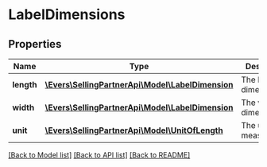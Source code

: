 # LabelDimensions

## Properties
Name | Type | Description | Notes
------------ | ------------- | ------------- | -------------
**length** | [**\Evers\SellingPartnerApi\Model\LabelDimension**](LabelDimension.md) | The length dimension. | 
**width** | [**\Evers\SellingPartnerApi\Model\LabelDimension**](LabelDimension.md) | The width dimension. | 
**unit** | [**\Evers\SellingPartnerApi\Model\UnitOfLength**](UnitOfLength.md) | The unit of measurement. | 

[[Back to Model list]](../README.md#documentation-for-models) [[Back to API list]](../README.md#documentation-for-api-endpoints) [[Back to README]](../README.md)


